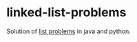 linked-list-problems
====================

Solution of [list problems](http://cslibrary.stanford.edu/105/LinkedListProblems.pdf) in java and python.
